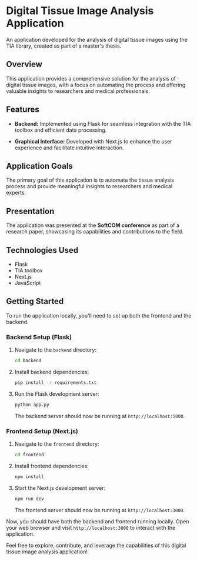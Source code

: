 # Digital Tissue Image Analysis Application

An application developed for the analysis of digital tissue images using the TIA library, created as part of a master's thesis.

## Overview

This application provides a comprehensive solution for the analysis of digital tissue images, with a focus on automating the process and offering valuable insights to researchers and medical professionals.

## Features

- **Backend:** Implemented using Flask for seamless integration with the TIA toolbox and efficient data processing.

- **Graphical Interface:** Developed with Next.js to enhance the user experience and facilitate intuitive interaction.

## Application Goals

The primary goal of this application is to automate the tissue analysis process and provide meaningful insights to researchers and medical experts.

## Presentation

The application was presented at the **SoftCOM conference** as part of a research paper, showcasing its capabilities and contributions to the field.

## Technologies Used

- Flask
- TIA toolbox
- Next.js
- JavaScript

## Getting Started

To run the application locally, you'll need to set up both the frontend and the backend.

### Backend Setup (Flask)

1. Navigate to the `backend` directory:
    ```bash
    cd backend
    ```

2. Install backend dependencies:
    ```bash
    pip install -r requirements.txt
    ```

3. Run the Flask development server:
    ```bash
    python app.py
    ```

   The backend server should now be running at `http://localhost:5000`.

### Frontend Setup (Next.js)

1. Navigate to the `frontend` directory:
    ```bash
    cd frontend
    ```

2. Install frontend dependencies:
    ```bash
    npm install
    ```

3. Start the Next.js development server:
    ```bash
    npm run dev
    ```

   The frontend server should now be running at `http://localhost:3000`.

Now, you should have both the backend and frontend running locally. Open your web browser and visit `http://localhost:3000` to interact with the application.


Feel free to explore, contribute, and leverage the capabilities of this digital tissue image analysis application!

